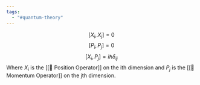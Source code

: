 ```yaml
---
tags:
  - "#quantum-theory"
---
```

$$[X_i, X_j] = 0$$
$$[P_i, P_j] = 0$$
$$[X_i, P_j] = i \hbar \delta_{ij}$$ 
Where $X_i$ is the [[📘 Position Operator]] on the ith dimension and $P_j$ is the [[📘 Momentum Operator]] on the jth dimension.